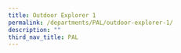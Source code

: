 ```yaml
---
title: Outdoor Explorer 1
permalink: /departments/PAL/outdoor-explorer-1/
description: ""
third_nav_title: PAL
---
```

